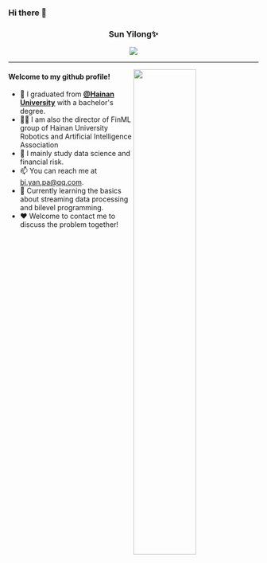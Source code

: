 ### Hi there 👋

<h3 align="center"> Sun Yilong✨ </h3>
<div align="center"> <img src="https://visitor-badge.glitch.me/badge?page_id=sunyilong0 " /> </div>




---

<img align="right" src="https://github-readme-stats.vercel.app/api?username=sunyilong0&show_icons=true&hide_border=true" width="50%">

#### Welcome to my github profile!
<!-- languages:start -->
<!-- prettier-ignore-start -->
<!-- markdownlint-disable -->
- 🔭 I graduated from  [**@Hainan University**](https://ha.hainanu.edu.cn/home2020/) with a bachelor's degree.
- 🤾‍♂️ I am also the director of FinML group of Hainan University Robotics and Artificial Intelligence Association
- 🌱 I mainly study data science and financial risk.
- 📫 You can reach me at [bj.yan.pa@qq.com](mailto:bj.yan.pa@qq.com).
- 🎨 Currently learning the basics about streaming data processing and bilevel programming.
- ❤️ Welcome to contact me to discuss the problem together!
<!-- markdownlint-restore -->
<!-- prettier-ignore-end -->
<!-- languages:end -->


